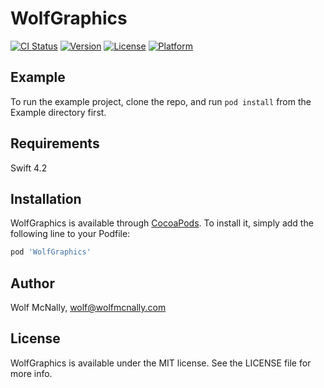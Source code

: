 # WolfGraphics

[![CI Status](https://img.shields.io/travis/wolfmcnally/WolfGraphics.svg?style=flat)](https://travis-ci.org/wolfmcnally/WolfGraphics)
[![Version](https://img.shields.io/cocoapods/v/WolfGraphics.svg?style=flat)](https://cocoapods.org/pods/WolfGraphics)
[![License](https://img.shields.io/cocoapods/l/WolfGraphics.svg?style=flat)](https://cocoapods.org/pods/WolfGraphics)
[![Platform](https://img.shields.io/cocoapods/p/WolfGraphics.svg?style=flat)](https://cocoapods.org/pods/WolfGraphics)

## Example

To run the example project, clone the repo, and run `pod install` from the Example directory first.

## Requirements

Swift 4.2

## Installation

WolfGraphics is available through [CocoaPods](https://cocoapods.org). To install
it, simply add the following line to your Podfile:

```ruby
pod 'WolfGraphics'
```

## Author

Wolf McNally, wolf@wolfmcnally.com

## License

WolfGraphics is available under the MIT license. See the LICENSE file for more info.
